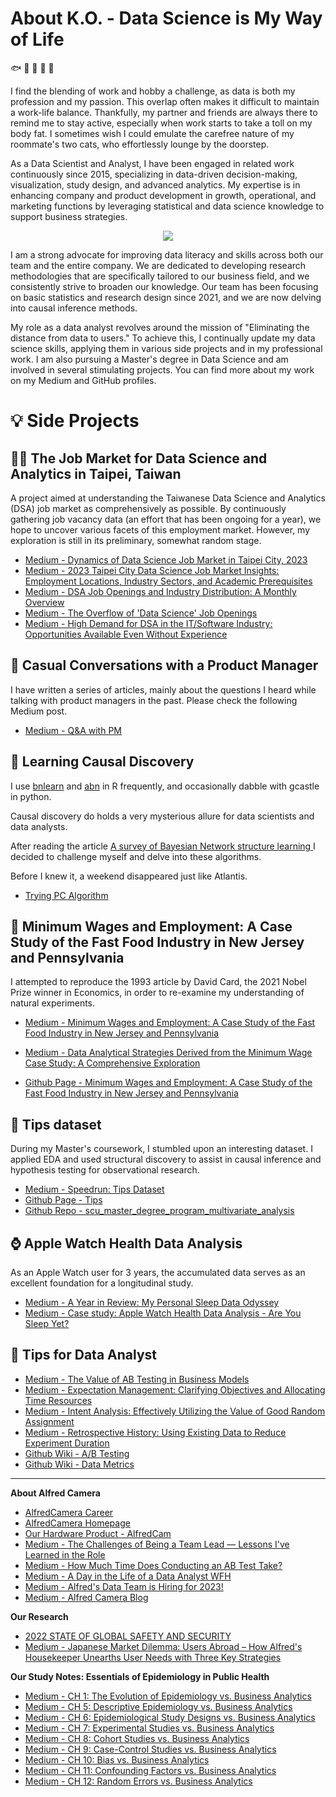 
# About K.O. - Data Science is My Way of Life
:fish: :tropical_fish: :whale: :blowfish: :dolphin:

I find the blending of work and hobby a challenge, as data is both my profession and my passion. This overlap often makes it difficult to maintain a work-life balance. Thankfully, my partner and friends are always there to remind me to stay active, especially when work starts to take a toll on my body fat. I sometimes wish I could emulate the carefree nature of my roommate's two cats, who effortlessly lounge by the doorstep.

As a Data Scientist and Analyst, I have been engaged in related work continuously since 2015, specializing in data-driven decision-making, visualization, study design, and advanced analytics. My expertise is in enhancing company and product development in growth, operational, and marketing functions by leveraging statistical and data science knowledge to support business strategies.

<p align="center">
  <a href="https://skillicons.dev">
    <img src="https://skillicons.dev/icons?i=r,py,gcp,vscode" />
  </a>
</p>

I am a strong advocate for improving data literacy and skills across both our team and the entire company. We are dedicated to developing research methodologies that are specifically tailored to our business field, and we consistently strive to broaden our knowledge. Our team has been focusing on basic statistics and research design since 2021, and we are now delving into causal inference methods.

My role as a data analyst revolves around the mission of "Eliminating the distance from data to users." To achieve this, I continually update my data science skills, applying them in various side projects and in my professional work. I am also pursuing a Master's degree in Data Science and am involved in several stimulating projects. You can find more about my work on my Medium and GitHub profiles.

# :bulb: Side Projects

## :office_worker: The Job Market for Data Science and Analytics in Taipei, Taiwan

A project aimed at understanding the Taiwanese Data Science and Analytics (DSA) job market as comprehensively as possible. By continuously gathering job vacancy data (an effort that has been ongoing for a year), we hope to uncover various facets of this employment market. However, my exploration is still in its preliminary, somewhat random stage.

 - [Medium - Dynamics of Data Science Job Market in Taipei City, 2023](https://medium.com/the-whispers-of-a-data-analyst/case-study-dynamics-of-data-science-job-market-in-taipei-city-2023-ac73c3ac7920)
 - [Medium - 2023 Taipei City Data Science Job Market Insights: Employment Locations, Industry Sectors, and Academic Prerequisites](https://medium.com/the-whispers-of-a-data-analyst/case-study-2023-taipei-city-data-science-job-market-insights-employment-locations-industry-6bcf7f87178e)
 - [Medium - DSA Job Openings and Industry Distribution: A Monthly Overview](https://medium.com/the-whispers-of-a-data-analyst/dsa-job-openings-and-industry-distribution-a-monthly-overview-bf7806c095ca)
 - [Medium - The Overflow of 'Data Science' Job Openings](https://medium.com/@bananish.cyk/2023-年-data-science-工作職缺-機會懶人包-資料科學出路可以做什麼-一-氾濫的-資料科學-職缺-bf3e358ef93d)
 - [Medium - High Demand for DSA in the IT/Software Industry: Opportunities Available Even Without Experience](https://medium.com/@bananish.cyk/2023-年-data-science-工作職缺-機會懶人包-資料科學出路可以做什麼-二-資訊業-軟體業對-dsa-的需求多-沒有經驗也可以找到合適的職缺-cc8a74b17fc0)

## :bookmark_tabs: Casual Conversations with a Product Manager

I have written a series of articles, mainly about the questions I heard while talking with product managers in the past. Please check the following Medium post.

- [Medium - Q&A with PM](https://medium.com/the-whispers-of-a-data-analyst/tagged/qa)

## :running: Learning Causal Discovery

I use [bnlearn](https://www.bnlearn.com/) and [abn](http://r-bayesian-networks.org/) in R frequently, and occasionally dabble with gcastle in python.

Causal discovery do holds a very mysterious allure for data scientists and data analysts.

After reading the article [A survey of Bayesian Network structure learning
](https://link.springer.com/article/10.1007/s10462-022-10351-w)
I decided to challenge myself and delve into these algorithms.

Before I knew it, a weekend disappeared just like Atlantis.

- [Trying PC Algorithm](https://github.com/seimwiwa/playground_python/blob/main/20231202_trying_pc_algorithm.ipynb)

## :page_with_curl: Minimum Wages and Employment: A Case Study of the Fast Food Industry in New Jersey and Pennsylvania

I attempted to reproduce the 1993 article by David Card, the 2021 Nobel Prize winner in Economics, in order to re-examine my understanding of natural experiments.

 - [Medium - Minimum Wages and Employment: A Case Study of the Fast Food Industry in New Jersey and Pennsylvania](https://medium.com/the-whispers-of-a-data-analyst/minimum-wages-and-employment-a-case-study-of-the-fast-food-industry-in-new-jersey-and-pennsylvania-9c008b8a5b57)

 - [Medium - Data Analytical Strategies Derived from the Minimum Wage Case Study: A Comprehensive Exploration](https://medium.com/the-whispers-of-a-data-analyst/data-analytical-strategies-derived-from-the-minimum-wage-case-study-a-comprehensive-exploration-6691db5647f8)

 - [Github Page - Minimum Wages and Employment: A Case Study of the Fast Food Industry in New Jersey and Pennsylvania](https://seimwiwa.github.io/minimum_wages_and_employment_in_nj/)
 
## :money_with_wings: Tips dataset

During my Master's coursework, I stumbled upon an interesting dataset. I applied EDA and used structural discovery to assist in causal inference and hypothesis testing for observational research.

 - [Medium - Speedrun: Tips Dataset](https://medium.com/the-whispers-of-a-data-analyst/speedrun-tips-數據集-515740298ebf)
 - [Github Page - Tips](https://seimwiwa.github.io/scu_master_degree_program_multivariate_analysis/2023_03_11_Tips.html)
 - [Github Repo - scu_master_degree_program_multivariate_analysis](https://github.com/seimwiwa/scu_master_degree_program_multivariate_analysis)

## :watch: Apple Watch Health Data Analysis

As an Apple Watch user for 3 years, the accumulated data serves as an excellent foundation for a longitudinal study.

 - [Medium - A Year in Review: My Personal Sleep Data Odyssey](https://medium.com/the-whispers-of-a-data-analyst/a-year-in-review-my-personal-sleep-data-odyssey-6543592277ad)
 - [Medium - Case study: Apple Watch Health Data Analysis - Are You Sleep Yet?](https://medium.com/the-whispers-of-a-data-analyst/case-study-%E5%81%A5%E5%BA%B7%E6%95%B8%E6%93%9A%E5%88%86%E6%9E%90-%E4%BD%A0%E7%9D%A1%E4%BA%86%E5%97%8E-869e3295b6be)

## :electric_plug: Tips for Data Analyst

 - [Medium - The Value of AB Testing in Business Models](https://medium.com/@bananish.cyk/五個讓-ab-test-更有效率的小撇步-一-引言-ab-test-在商業模式中的價值-567dae001972)
 - [Medium - Expectation Management: Clarifying Objectives and Allocating Time Resources](https://medium.com/@bananish.cyk/五個讓-ab-test-更有效率的小撇步-第一招-期待管理-先確認釐清目標所需要的時間資源-53d3bf72460e)
 - [Medium - Intent Analysis: Effectively Utilizing the Value of Good Random Assignment](https://medium.com/@bananish.cyk/五個讓-ab-test-更有效率的小撇步-第二招-意向分析-妥善運用保持良好的隨機分派價值-b201a568239c)
 - [Medium - Retrospective History: Using Existing Data to Reduce Experiment Duration](https://medium.com/@bananish.cyk/五個讓-ab-test-更有效率的小撇步-第三招-回溯歷史-運用既有數據減少實驗所需的時間-d2b97ceffe59)
 - [Github Wiki - A/B Testing](https://github.com/seimwiwa/seimwiwa/wiki/Tips-for-A-B-Testing-and-Randomized-Controlled-Trial-(RCT))
 - [Github Wiki - Data Metrics](https://github.com/seimwiwa/seimwiwa/wiki/Tips-for-Data-Metrics)

---

**About Alfred Camera**

- [AlfredCamera Career](https://alfred.teamdoor.io/)
- [AlfredCamera Homepage](https://alfred.camera/)
- [Our Hardware Product - AlfredCam](https://alfred.camera/security-cameras)
- [Medium - The Challenges of Being a Team Lead — Lessons I've Learned in the Role](https://medium.com/alfredcamera/team-lead-不好當-當-team-lead-我學會的事-b9a011dd88af)
- [Medium - How Much Time Does Conducting an AB Test Take?](https://medium.com/alfredcamera/%E5%81%9A-ab-test-%E9%9C%80%E8%A6%81%E5%A4%9A%E5%B0%91%E6%99%82%E9%96%93-c401fbe00eb0)
- [Medium - A Day in the Life of a Data Analyst WFH](https://medium.com/alfredcamera/數據分析師-wfh-的一天-79b959e43e70)
- [Medium - Alfred's Data Team is Hiring for 2023!](https://medium.com/alfredcamera/2023-年阿福管家的數據團隊開缺啦-e614fcea7f41)
- [Medium - Alfred Camera Blog](https://medium.com/alfredcamera)

**Our Research**

- [2022 STATE OF GLOBAL SAFETY AND SECURITY](https://alfred.camera/state-of-security/en/2022/)
- [Medium - Japanese Market Dilemma: Users Abroad – How Alfred's Housekeeper Unearths User Needs with Three Key Strategies](https://medium.com/alfredcamera/阿福管家-寶寶-兒童攝影機使用習慣-95f3a0f3e0d0)

**Our Study Notes: Essentials of Epidemiology in Public Health**

 - [Medium - CH 1: The Evolution of Epidemiology vs. Business Analytics](https://medium.com/the-whispers-of-a-data-analyst/ch-1-the-approach-and-evolution-of-epidemiology-6f2e0dbbfd27)
 - [Medium - CH 5: Descriptive Epidemiology vs. Business Analytics](https://medium.com/the-whispers-of-a-data-analyst/ch-5-描述性流行病學-vs-商業分析-61cdd630fcc9) 
 - [Medium - CH 6: Epidemiological Study Designs vs. Business Analytics](https://medium.com/the-whispers-of-a-data-analyst/ch-6-流行病學研究設計-vs-商業分析-c9d039187c5d)
 - [Medium - CH 7: Experimental Studies vs. Business Analytics](https://medium.com/the-whispers-of-a-data-analyst/ch-7-實驗性研究-vs-商業分析-634053471331)
 - [Medium - CH 8: Cohort Studies vs. Business Analytics](https://medium.com/the-whispers-of-a-data-analyst/ch-8-隊列研究-vs-商業分析-237474dec6e9)
 - [Medium - CH 9: Case-Control Studies vs. Business Analytics](https://medium.com/the-whispers-of-a-data-analyst/ch-9-案例對照研究-vs-商業分析-eff5a0e299ec)
 - [Medium - CH 10: Bias vs. Business Analytics](https://medium.com/the-whispers-of-a-data-analyst/ch-10-偏誤-vs-商業分析-d7ccb1f62051)
 - [Medium - CH 11: Confounding Factors vs. Business Analytics](https://medium.com/the-whispers-of-a-data-analyst/ch-10-混淆因子-vs-商業分析-20e8f28db6e6)
 - [Medium - CH 12: Random Errors vs. Business Analytics](https://medium.com/the-whispers-of-a-data-analyst/ch-12-隨機錯誤-vs-商業分析-1611b9ae4da8)
